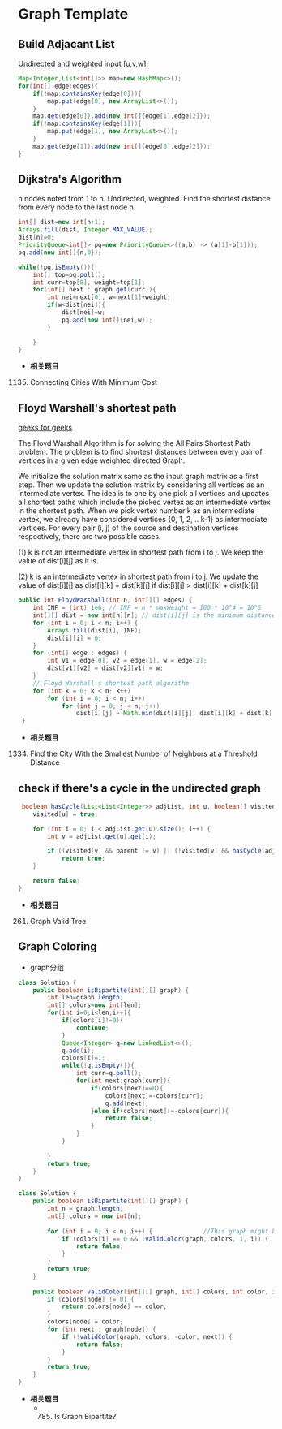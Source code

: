 # Graph Template

## Build Adjacant List

Undirected and weighted input [u,v,w]:

```java
Map<Integer,List<int[]>> map=new HashMap<>();
for(int[] edge:edges){
    if(!map.containsKey(edge[0])){
        map.put(edge[0], new ArrayList<>());
    }
    map.get(edge[0]).add(new int[]{edge[1],edge[2]});
    if(!map.containsKey(edge[1])){
        map.put(edge[1], new ArrayList<>());
    }
    map.get(edge[1]).add(new int[]{edge[0],edge[2]});
}
```

## Dijkstra's Algorithm
n nodes noted from 1 to n. Undirected, weighted. Find the shortest distance from every node to the last node n.

```java
int[] dist=new int[n+1];
Arrays.fill(dist, Integer.MAX_VALUE);
dist[n]=0;
PriorityQueue<int[]> pq=new PriorityQueue<>((a,b) -> (a[1]-b[1]));
pq.add(new int[]{n,0});

while(!pq.isEmpty()){
    int[] top=pq.poll();
    int curr=top[0], weight=top[1];
    for(int[] next : graph.get(curr)){
        int nei=next[0], w=next[1]+weight;
        if(w<dist[nei]){
            dist[nei]=w;
            pq.add(new int[]{nei,w});
        }

    }
}
```
- **相关题目**
1135. Connecting Cities With Minimum Cost

## Floyd Warshall's shortest path
[geeks for geeks](https://www.geeksforgeeks.org/floyd-warshall-algorithm-dp-16/) 

The Floyd Warshall Algorithm is for solving the All Pairs Shortest Path problem. The problem is to find shortest distances between every pair of vertices in a given edge weighted directed Graph.

We initialize the solution matrix same as the input graph matrix as a first step. Then we update the solution matrix by considering all vertices as an intermediate vertex. The idea is to one by one pick all vertices and updates all shortest paths which include the picked vertex as an intermediate vertex in the shortest path. When we pick vertex number k as an intermediate vertex, we already have considered vertices {0, 1, 2, .. k-1} as intermediate vertices. For every pair (i, j) of the source and destination vertices respectively, there are two possible cases. 

(1) k is not an intermediate vertex in shortest path from i to j. We keep the value of dist[i][j] as it is. 

(2) k is an intermediate vertex in shortest path from i to j. We update the value of dist[i][j] as dist[i][k] + dist[k][j] if dist[i][j] > dist[i][k] + dist[k][j]

```java
public int FloydWarshall(int n, int[][] edges) {
    int INF = (int) 1e6; // INF = n * maxWeight = 100 * 10^4 = 10^6
    int[][] dist = new int[n][n]; // dist[i][j] is the minimum distance from i to j
    for (int i = 0; i < n; i++) {
        Arrays.fill(dist[i], INF);
        dist[i][i] = 0;
    }
    for (int[] edge : edges) {
        int v1 = edge[0], v2 = edge[1], w = edge[2];
        dist[v1][v2] = dist[v2][v1] = w;
    }
    // Floyd Warshall's shortest path algorithm
    for (int k = 0; k < n; k++)
        for (int i = 0; i < n; i++)
            for (int j = 0; j < n; j++)
                dist[i][j] = Math.min(dist[i][j], dist[i][k] + dist[k][j]);
 }
 ```
- **相关题目**
1334. Find the City With the Smallest Number of Neighbors at a Threshold Distance

## check if there's a cycle in the undirected graph

```java
 boolean hasCycle(List<List<Integer>> adjList, int u, boolean[] visited, int parent) {
    visited[u] = true;

    for (int i = 0; i < adjList.get(u).size(); i++) {
        int v = adjList.get(u).get(i);

        if ((visited[v] && parent != v) || (!visited[v] && hasCycle(adjList, v, visited, u)))
            return true;
    }

    return false;
}
```
- **相关题目**
261. Graph Valid Tree


## Graph Coloring
- graph分组

```java
class Solution {
    public boolean isBipartite(int[][] graph) {
        int len=graph.length;
        int[] colors=new int[len];
        for(int i=0;i<len;i++){
            if(colors[i]!=0){
                continue;
            }
            Queue<Integer> q=new LinkedList<>();
            q.add(i);
            colors[i]=1;
            while(!q.isEmpty()){
                int curr=q.poll();
                for(int next:graph[curr]){
                    if(colors[next]==0){
                        colors[next]=-colors[curr];
                        q.add(next);
                    }else if(colors[next]!=-colors[curr]){
                        return false;
                    }
                }
            }
            
        }
        return true;
    }
}
```
```java
class Solution {
    public boolean isBipartite(int[][] graph) {
        int n = graph.length;
        int[] colors = new int[n];			
				
        for (int i = 0; i < n; i++) {              //This graph might be a disconnected graph. So check each unvisited node.
            if (colors[i] == 0 && !validColor(graph, colors, 1, i)) {
                return false;
            }
        }
        return true;
    }
    
    public boolean validColor(int[][] graph, int[] colors, int color, int node) {
        if (colors[node] != 0) {
            return colors[node] == color;
        }       
        colors[node] = color;       
        for (int next : graph[node]) {
            if (!validColor(graph, colors, -color, next)) {
                return false;
            }
        }
        return true;
    }
}
```
- **相关题目**
    - 785. Is Graph Bipartite?
